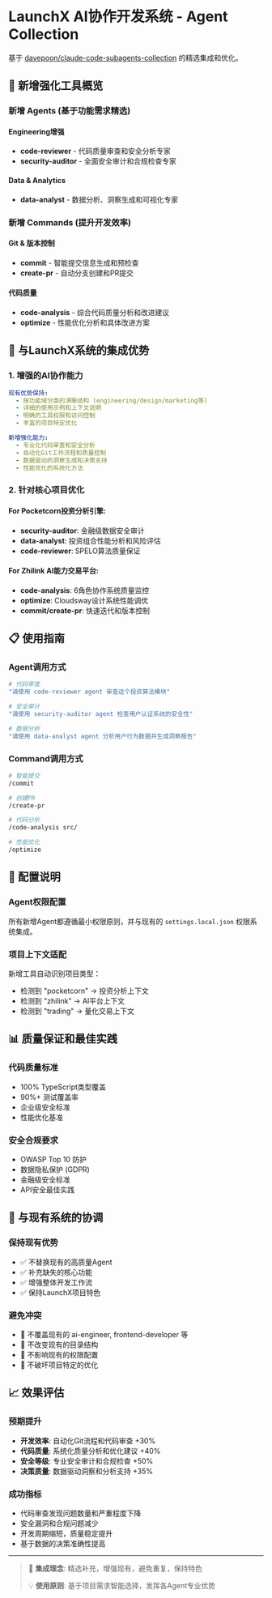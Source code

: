 # LaunchX AI协作开发系统 - Agent Collection

基于 [davepoon/claude-code-subagents-collection](https://github.com/davepoon/claude-code-subagents-collection) 的精选集成和优化。

## 🎯 新增强化工具概览

### 新增 Agents (基于功能需求精选)

#### Engineering增强
- **code-reviewer** - 代码质量审查和安全分析专家
- **security-auditor** - 全面安全审计和合规检查专家

#### Data & Analytics  
- **data-analyst** - 数据分析、洞察生成和可视化专家

### 新增 Commands (提升开发效率)

#### Git & 版本控制
- **commit** - 智能提交信息生成和预检查
- **create-pr** - 自动分支创建和PR提交

#### 代码质量
- **code-analysis** - 综合代码质量分析和改进建议  
- **optimize** - 性能优化分析和具体改进方案

## 🚀 与LaunchX系统的集成优势

### 1. **增强的AI协作能力**
```yaml
现有优势保持:
  - 按功能域分类的清晰结构 (engineering/design/marketing等)
  - 详细的使用示例和上下文说明
  - 明确的工具权限和访问控制
  - 丰富的项目特定优化

新增强化能力:
  - 专业化代码审查和安全分析
  - 自动化Git工作流程和质量控制
  - 数据驱动的洞察生成和决策支持
  - 性能优化的系统化方法
```

### 2. **针对核心项目优化**

#### For Pocketcorn投资分析引擎:
- **security-auditor**: 金融级数据安全审计
- **data-analyst**: 投资组合性能分析和风险评估
- **code-reviewer**: SPELO算法质量保证

#### For Zhilink AI能力交易平台:
- **code-analysis**: 6角色协作系统质量监控
- **optimize**: Cloudsway设计系统性能调优
- **commit/create-pr**: 快速迭代和版本控制

## 📋 使用指南

### Agent调用方式
```bash
# 代码审查
"请使用 code-reviewer agent 审查这个投资算法模块"

# 安全审计  
"请使用 security-auditor agent 检查用户认证系统的安全性"

# 数据分析
"请使用 data-analyst agent 分析用户行为数据并生成洞察报告"
```

### Command调用方式
```bash
# 智能提交
/commit

# 创建PR
/create-pr

# 代码分析
/code-analysis src/

# 性能优化
/optimize
```

## 🔧 配置说明

### Agent权限配置
所有新增Agent都遵循最小权限原则，并与现有的 `settings.local.json` 权限系统集成。

### 项目上下文适配
新增工具自动识别项目类型：
- 检测到 "pocketcorn" → 投资分析上下文
- 检测到 "zhilink" → AI平台上下文  
- 检测到 "trading" → 量化交易上下文

## 📊 质量保证和最佳实践

### 代码质量标准
- 100% TypeScript类型覆盖
- 90%+ 测试覆盖率
- 企业级安全标准
- 性能优化基准

### 安全合规要求
- OWASP Top 10 防护
- 数据隐私保护 (GDPR)
- 金融级安全标准
- API安全最佳实践

## 🎪 与现有系统的协调

### 保持现有优势
- ✅ 不替换现有的高质量Agent
- ✅ 补充缺失的核心功能
- ✅ 增强整体开发工作流
- ✅ 保持LaunchX项目特色

### 避免冲突
- 🚫 不覆盖现有的 ai-engineer, frontend-developer 等
- 🚫 不改变现有的目录结构
- 🚫 不影响现有的权限配置
- 🚫 不破坏项目特定的优化

## 📈 效果评估

### 预期提升
- **开发效率**: 自动化Git流程和代码审查 +30%
- **代码质量**: 系统化质量分析和优化建议 +40%  
- **安全等级**: 专业安全审计和合规检查 +50%
- **决策质量**: 数据驱动洞察和分析支持 +35%

### 成功指标
- 代码审查发现问题数量和严重程度下降
- 安全漏洞和合规问题减少
- 开发周期缩短，质量稳定提升
- 基于数据的决策准确性提高

---

> 🎯 **集成理念**: 精选补充，增强现有，避免重复，保持特色
> 
> 💡 **使用原则**: 基于项目需求智能选择，发挥各Agent专业优势